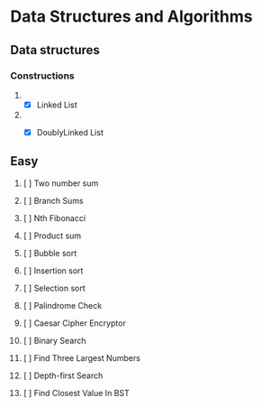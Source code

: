 # Data Structures and Algorithms

## Data structures 

### Constructions

1. -[x] Linked List 
2. -[x] DoublyLinked List  





## Easy

1. [ ] Two number sum
2. [ ] Branch Sums
3. [ ] Nth Fibonacci
4. [ ] Product sum
5. [ ] Bubble sort
6. [ ] Insertion sort
7. [ ] Selection sort
8. [ ] Palindrome Check
9. [ ] Caesar Cipher Encryptor
10. [ ] Binary Search
11.  [ ] Find Three Largest Numbers

12. [ ] Depth-first Search
13. [ ] Find Closest Value In BST
